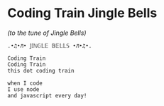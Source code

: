 # Coding Train Jingle Bells
*(to the tune of Jingle Bells)*
```
.•♫•♬• 𝕁𝕀ℕ𝔾𝕃𝔼 𝔹𝔼𝕃𝕃𝕊 •♬•♫•.

Coding Train
Coding Train
this dot coding train

when I code
I use node
and javascript every day!
```
